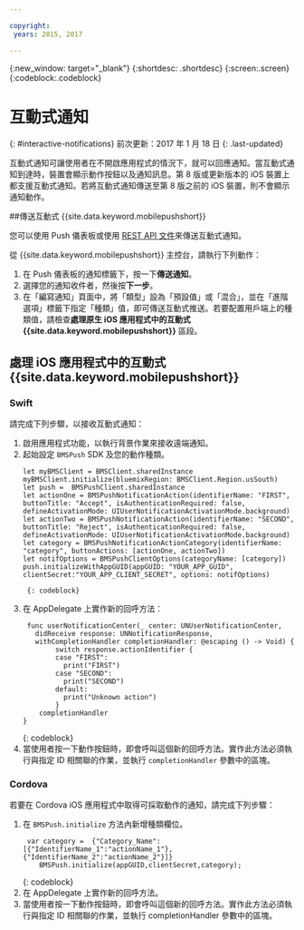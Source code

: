 ```yaml
---

copyright:
 years: 2015, 2017

---
```


{:new_window: target="_blank"}
{:shortdesc: .shortdesc}
{:screen:.screen}
{:codeblock:.codeblock}

# 互動式通知
{: #interactive-notifications}
前次更新：2017 年 1 月 18 日
{: .last-updated}

互動式通知可讓使用者在不開啟應用程式的情況下，就可以回應通知。當互動式通知到達時，裝置會顯示動作按鈕以及通知訊息。第 8 版或更新版本的 iOS 裝置上都支援互動式通知。若將互動式通知傳送至第 8 版之前的 iOS 裝置，則不會顯示通知動作。

##傳送互動式 {{site.data.keyword.mobilepushshort}}


您可以使用 Push 儀表板或使用 [REST API 文件](t_restapi.html)來傳送互動式通知。

從 {{site.data.keyword.mobilepushshort}} 主控台，請執行下列動作： 

1. 在 Push 儀表板的通知標籤下，按一下**傳送通知**。 
2. 選擇您的通知收件者，然後按**下一步**。 
3. 在「編寫通知」頁面中，將「類型」設為「預設值」或「混合」，並在「進階選項」標籤下指定「種類」值，即可傳送互動式推送。若要配置用戶端上的種類值，請檢查**處理原生 iOS 應用程式中的互動式 {{site.data.keyword.mobilepushshort}}** 區段。

## 處理 iOS 應用程式中的互動式 {{site.data.keyword.mobilepushshort}}


### Swift

請完成下列步驟，以接收互動式通知：

1. 啟用應用程式功能，以執行背景作業來接收遠端通知。 
1. 起始設定 `BMSPush` SDK 及您的動作種類。
	```
	let myBMSClient = BMSClient.sharedInstance
	myBMSClient.initialize(bluemixRegion: BMSClient.Region.usSouth)
	let push =  BMSPushClient.sharedInstance
    let actionOne = BMSPushNotificationAction(identifierName: "FIRST", buttonTitle: "Accept", isAuthenticationRequired: false, defineActivationMode: UIUserNotificationActivationMode.background)
   	let actionTwo = BMSPushNotificationAction(identifierName: "SECOND", buttonTitle: "Reject", isAuthenticationRequired: false, defineActivationMode: UIUserNotificationActivationMode.background)
   	let category = BMSPushNotificationActionCategory(identifierName: "category", buttonActions: [actionOne, actionTwo])
   	let notifOptions = BMSPushClientOptions(categoryName: [category])
	push.initializeWithAppGUID(appGUID: "YOUR_APP_GUID", clientSecret:"YOUR_APP_CLIENT_SECRET", options: notifOptions)
	```
		{: codeblock}

1. 在 AppDelegate 上實作新的回呼方法：
	```
	 func userNotificationCenter(_ center: UNUserNotificationCenter,
       didReceive response: UNNotificationResponse,
       withCompletionHandler completionHandler: @escaping () -> Void) {
            switch response.actionIdentifier {
		    case "FIRST":
		      print("FIRST")
		    case "SECOND":
		      print("SECOND")  
		    default:
		      print("Unknown action")
		    }
		completionHandler
	}
	```
	{: codeblock} 
5. 當使用者按一下動作按鈕時，即會呼叫這個新的回呼方法。實作此方法必須執行與指定 ID 相關聯的作業，並執行 `completionHandler` 參數中的區塊。


### Cordova

若要在 Cordova iOS 應用程式中取得可採取動作的通知，請完成下列步驟：

1. 在 `BMSPush.initialize` 方法內新增種類欄位。
   ```
	var category =  {"Category_Name":[{"IdentifierName_1":"actionName_1"},{"IdentifierName_2":"actionName_2"}]}
       BMSPush.initialize(appGUID,clientSecret,category);
    ```
	{: codeblock} 
2. 在 AppDelegate 上實作新的回呼方法。
3. 當使用者按一下動作按鈕時，即會呼叫這個新的回呼方法。實作此方法必須執行與指定 ID 相關聯的作業，並執行 completionHandler 參數中的區塊。

